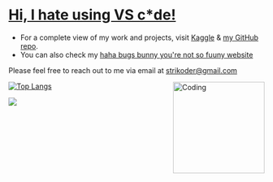 <h1><a href="https://strikoder.github.io/" target="_blank" rel="noreferrer">Hi, I hate using VS c*de!</a></h1>

* For a complete view of my work and projects, visit [Kaggle](https://www.kaggle.com/strikoder) & [my GitHub repo](https://github.com/Strikoder/DS-ML-DL/tree/main/Projects/Machine%20&%20Deep%20learning%20projects).
* You can also check my [haha bugs bunny you're not so fuuny website](https://strikoder.github.io)

Please feel free to reach out to me via email at strikoder@gmail.com



<img align="right" alt="Coding" width="180" src="https://i.pinimg.com/originals/06/60/ef/0660efe82fa3da42ed56eef013171835.gif">

[![Top Langs](https://github-readme-stats.vercel.app/api/top-langs/?username=strikoder&layout=compact&count_private=true&theme=blue-green&title_color=00b3ff)](https://github.com/strikoder/github-readme-stats)


![](https://komarev.com/ghpvc/?username=strikoder&color=blueviolet)
